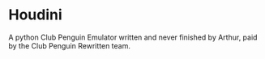 # Houdini
A python Club Penguin Emulator written and never finished by Arthur, paid by the Club Penguin Rewritten team.